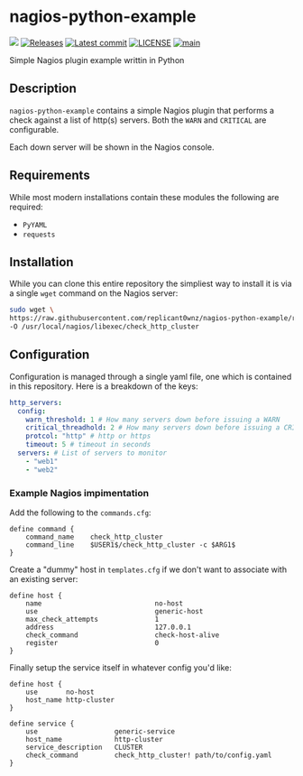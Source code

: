 # nagios-python-example
![](https://github.com/replicant0wnz/nagios-python-example/actions/workflows/release.yml/badge.svg)
[![Releases](https://img.shields.io/github/v/release/replicant0wnz/nagios-python-example)](https://github.com/replicant0wnz/nagios-python-example/releases)
[![Latest commit](https://img.shields.io/github/last-commit/replicant0wnz/nagios-python-example)](https://github.com/replicant0wnz/nagios-python-example/commits/main)
[![LICENSE](https://img.shields.io/github/license/replicant0wnz/nagios-python-example)](https://github.com/replicant0wnz/nagios-python-example/blob/main/LICENSE)
[![main](https://github.com/replicant0wnz/nagios-python-example/actions/workflows/main.yml/badge.svg)](https://github.com/replicant0wnz/nagios-python-example/actions/workflows/main.yml)

Simple Nagios plugin example writtin in Python

## Description

`nagios-python-example` contains a simple Nagios plugin that performs a check
against a list of http(s) servers. Both the `WARN` and `CRITICAL` are configurable.

Each down server will be shown in the Nagios console.

## Requirements

While most modern installations contain these modules the following are required:

- `PyYAML`
- `requests`

## Installation

While you can clone this entire repository the simpliest way to install it is via a
single `wget` command on the Nagios server:

```bash
sudo wget \
https://raw.githubusercontent.com/replicant0wnz/nagios-python-example/refs/heads/main/src/http_cluster/http_cluster.py \
-O /usr/local/nagios/libexec/check_http_cluster
```

## Configuration

Configuration is managed through a single yaml file, one which is contained in this repository. Here
is a breakdown of the keys:

```yaml
http_servers:
  config:
    warn_threshold: 1 # How many servers down before issuing a WARN
    critical_threadhold: 2 # How many servers down before issuing a CRITICAL
    protcol: "http" # http or https
    timeout: 5 # timeout in seconds
  servers: # List of servers to monitor
    - "web1"
    - "web2"
```

### Example Nagios impimentation 

Add the following to the `commands.cfg`:

```
define command {
    command_name    check_http_cluster
    command_line    $USER1$/check_http_cluster -c $ARG1$
}
```

Create a "dummy" host in `templates.cfg` if we don't want to associate with an existing server:

```
define host {
    name                            no-host
    use                             generic-host
    max_check_attempts              1
    address                         127.0.0.1 
    check_command                   check-host-alive
    register                        0
}
```

Finally setup the service itself in whatever config you'd like:

```
define host {
    use       no-host
    host_name http-cluster
}

define service {
    use                   generic-service
    host_name             http-cluster 
    service_description   CLUSTER 
    check_command         check_http_cluster! path/to/config.yaml
}
```
